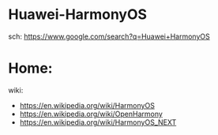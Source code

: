 # Huawei-HarmonyOS
sch: https://www.google.com/search?q=Huawei+HarmonyOS

# Home:
wiki:
- https://en.wikipedia.org/wiki/HarmonyOS
- https://en.wikipedia.org/wiki/OpenHarmony
- https://en.wikipedia.org/wiki/HarmonyOS_NEXT
